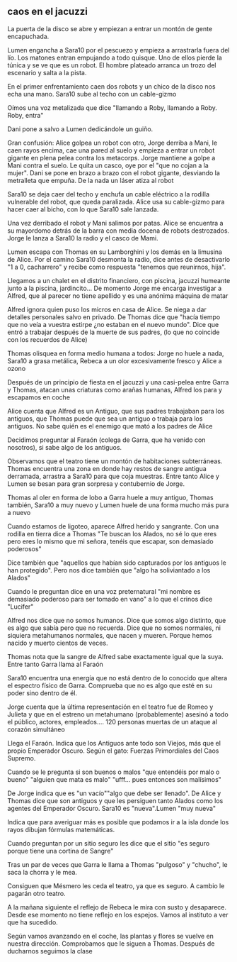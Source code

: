## **caos en el jacuzzi** 

La puerta de la disco se abre y empiezan a entrar un montón de gente encapuchada.

Lumen engancha a Sara10 por el pescuezo y empieza a arrastrarla fuera del lío. Los matones entran empujando a todo quisque. Uno de ellos pierde la túnica y se ve que es un robot. El hombre plateado arranca un trozo del escenario y salta a la pista.

En el primer enfrentamiento caen dos robots y un chico de la disco nos echa una mano. Sara10 sube al techo con un cable-gizmo

Oímos una voz metalizada que dice "llamando a Roby, llamando a Roby. Roby, entra"

Dani pone a salvo a Lumen dedicándole un guiño.

Gran confusión: Alice golpea un robot con otro, Jorge derriba a Mani, le caen rayos encima, cae una pared al suelo y empieza a entrar un robot gigante en plena pelea contra los metacorps. Jorge mantiene a golpe a Mani contra el suelo. Le quita un casco, oye por el "que no cojan a la mujer". Dani se pone en brazo a brazo con el robot gigante, desviando la metralleta que empuña. De la nada un láser atiza al robot

Sara10 se deja caer del techo y enchufa un cable eléctrico a la rodilla vulnerable del robot, que queda paralizada. Alice usa su cable-gizmo para hacer caer al bicho, con lo que Sara10 sale lanzada.

Una vez derribado el robot y Mani salimos por patas. Alice se encuentra a su mayordomo detrás de la barra con media docena de robots destrozados. Jorge le lanza a Sara10 la radio y el casco de Mami.

Lumen escapa con Thomas en su Lamborghini y los demás en la limusina de Alice. Por el camino Sara10 desmonta la radio, dice antes de desactivarlo "1 a 0, cacharrero" y recibe como respuesta "tenemos que reunirnos, hija". 

Llegamos a un chalet en el distrito financiero, con piscina, jacuzzi humeante junto a la piscina, jardincito... De momento  Jorge me encarga investigar a Alfred, que al parecer no tiene apellido y es una anónima máquina de matar

Alfred ignora quien puso los micros en casa de Alice. Se niega a dar detalles personales salvo en privado. De Thomas dice que "hacía tiempo que no veía a vuestra estirpe ¿no estaban en el nuevo mundo". Dice que entró a trabajar después de la muerte de sus padres, (lo que no coincide con los recuerdos de Alice)

Thomas olisquea en forma medio humana a todos: Jorge no huele a nada, Sara10 a grasa metálica, Rebeca a un olor excesivamente fresco y Alice a ozono

Después de un principio de fiesta en el jacuzzi y una casi-pelea entre Garra y Thomas, atacan unas criaturas como arañas humanas, Alfred los para y escapamos en coche

Alice cuenta que Alfred es un Antiguo, que sus padres trabajaban para los antiguos, que Thomas puede que sea un antiguo o trabaja para los antiguos. No sabe quién es el enemigo que mató a los padres de Alice

Decidimos preguntar al Faraón (colega de Garra, que ha venido con nosotros), si sabe algo de los antiguos.

Observamos que el teatro tiene un montón de habitaciones subterráneas. Thomas encuentra una zona en donde hay restos de sangre antigua derramada, arrastra a Sara10 para que coja muestras. Entre tanto Alice y Lumen se besan para gran sorpresa y contubernio de Jorge.

Thomas al oler en forma de lobo a Garra huele a muy antiguo, Thomas también, Sara10 a muy nuevo y Lumen huele de una forma mucho más pura a nuevo 

Cuando estamos de ligoteo, aparece Alfred herido y sangrante. Con una rodilla en tierra dice a Thomas "Te buscan los Alados, no sé lo que eres pero eres lo mismo que mi señora, tenéis que escapar, son demasiado poderosos"

Dice también que "aquellos que habían sido capturados por los antiguos le han protegido". Pero nos dice también que "algo ha soliviantado a los Alados"

Cuando le preguntan dice en una voz preternatural "mi nombre es demasiado poderoso para ser tomado en vano" a lo que el crinos dice "Lucifer"

Alfred nos dice que no somos humanos. Dice que somos algo distinto, que es algo que sabía pero que no recuerda. Dice que no somos normales, ni siquiera metahumanos normales, que nacen y mueren. Porque hemos nacido y muerto cientos de veces.

Thomas nota que la sangre de Alfred sabe exactamente igual que la suya. Entre tanto Garra llama al Faraón

Sara10 encuentra una energía que no está dentro de lo conocido que altera el espectro físico de Garra. Comprueba que no es algo que esté en su poder sino dentro de él.

Jorge cuenta que la última representación en el teatro fue de Romeo y Julieta y que en el estreno un metahumano (probablemente) asesinó a todo el público, actores, empleados.... 120 personas muertas de un ataque al corazón simultáneo

Llega el Faraón. Indica que los Antiguos ante todo son Viejos, más que el propio Emperador Oscuro. Según el gato: Fuerzas Primordiales del Caos Supremo.

Cuando se le pregunta si son buenos o malos "que entendéis por malo o bueno" "alguien que mata es malo" "ufff... pues entonces son malísimos"

De Jorge indica que es "un vacío""algo que debe ser llenado". De Alice y Thomas dice que son antiguos y que les persiguen tanto Alados como los agentes del Emperador Oscuro. Sara10 es "nueva".Lumen "muy nueva" 

Indica que para averiguar más es posible que podamos ir a la isla donde los rayos dibujan fórmulas matemáticas.

Cuando preguntan por un sitio seguro les dice que el sitio "es seguro porque tiene una cortina de Sangre"

Tras un par de veces que Garra le llama a Thomas "pulgoso" y "chucho", le saca la chorra y le mea.

Consiguen que Mésmero les ceda el teatro, ya que es seguro. A cambio le pagarán otro teatro.

A la mañana siguiente el reflejo de Rebeca le mira con susto y desaparece. Desde ese momento no tiene reflejo en los espejos. Vamos al instituto a ver que ha sucedido.

Según vamos avanzando en el coche, las plantas y flores se vuelve en nuestra dirección. Comprobamos que le siguen a Thomas. Después de ducharnos seguimos la clase

